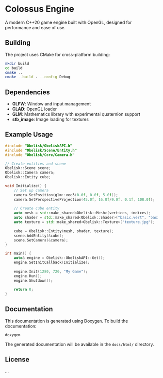 # Colossus Engine

A modern C++20 game engine built with OpenGL, designed for performance and ease of use.

## Building

The project uses CMake for cross-platform building:

```bash
mkdir build
cd build
cmake ..
cmake --build . --config Debug
```

## Dependencies

- **GLFW**: Window and input management
- **GLAD**: OpenGL loader
- **GLM**: Mathematics library with experimental quaternion support
- **stb_image**: Image loading for textures

## Example Usage

```cpp
#include "Obelisk/ObeliskAPI.h"
#include "Obelisk/Scene/Entity.h"
#include "Obelisk/Core/Camera.h"

// Create entities and scene
Obelisk::Scene scene;
Obelisk::Camera camera;
Obelisk::Entity cube;

void Initialize() {
    // Set up camera
    camera.SetPosition(glm::vec3(0.0f, 0.0f, 5.0f));
    camera.SetPerspectiveProjection(45.0f, 16.0f/9.0f, 0.1f, 100.0f);
    
    // Create cube entity
    auto mesh = std::make_shared<Obelisk::Mesh>(vertices, indices);
    auto shader = std::make_shared<Obelisk::Shader>("basic.vert", "basic.frag");
    auto texture = std::make_shared<Obelisk::Texture>("texture.jpg");
    
    cube = Obelisk::Entity(mesh, shader, texture);
    scene.AddEntity(&cube);
    scene.SetCamera(&camera);
}

int main() {
    auto& engine = Obelisk::ObeliskAPI::Get();
    engine.SetInitCallback(Initialize);
    
    engine.Init(1280, 720, "My Game");
    engine.Run();
    engine.Shutdown();
    
    return 0;
}
```

## Documentation

This documentation is generated using Doxygen. To build the documentation:

```bash
doxygen
```

The generated documentation will be available in the `docs/html/` directory.

## License

...
